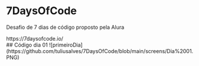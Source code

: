 # 7DaysOfCode
<p> Desafio de 7 dias de código proposto pela Alura</p>
https://7daysofcode.io/
<br>
## Código dia 01
![primeiroDia](https://github.com/tuliusalves/7DaysOfCode/blob/main/screens/Dia%2001.PNG)
